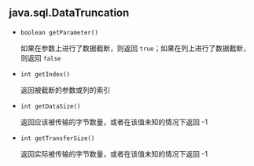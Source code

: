 ## java.sql.DataTruncation

* `boolean getParameter()`

  如果在参数上进行了数据截断，则返回 `true`；如果在列上进行了数据截断，则返回 `false`

* `int getIndex()`

  返回被截断的参数或列的索引

* `int getDataSize()`

  返回应该被传输的字节数量，或者在该值未知的情况下返回 -1

* `int getTransferSize()`

  返回实际被传输的字节数量，或者在该值未知的情况下返回 -1

